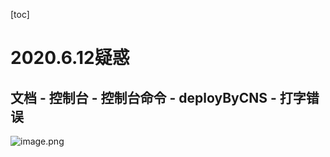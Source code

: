 [toc]

# 2020.6.12疑惑

## 文档 - 控制台 - 控制台命令 - deployByCNS - 打字错误

![image.png](http://ww1.sinaimg.cn/large/006alGmrgy1gfphorbb0ej30zu0d6q6g.jpg)

